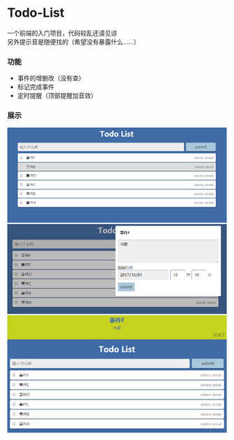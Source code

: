# Todo-List
一个前端的入门项目，代码较乱还请见谅<br>
另外提示音是随便找的（希望没有暴露什么……）

### 功能
* 事件的增删改（没有查）
* 标记完成事件
* 定时提醒（顶部提醒加音效）

### 展示
![图片未加载](./display/display_1.png "主页面")
![图片未加载](./display/display_2.png "事件编辑")
![图片未加载](./display/display_3.png "事件提示")